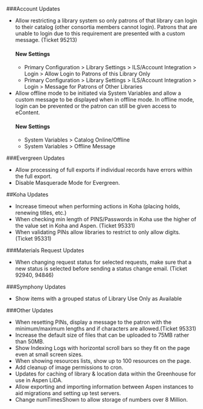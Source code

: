 ###Account Updates
- Allow restricting a library system so only patrons of that library can login to their catalog (other consortia members cannot login). Patrons that are unable to login due to this requirement are presented with a custom message. (Ticket 95213) 
  #### New Settings
  - Primary Configuration > Library Settings > ILS/Account Integration > Login > Allow Login to Patrons of this Library Only
  - Primary Configuration > Library Settings > ILS/Account Integration > Login > Message for Patrons of Other Libraries
- Allow offline mode to be initiated via System Variables and allow a custom message to be displayed when in offline mode. In offline mode, login can be prevented or the patron can still be given access to eContent. 
  #### New Settings
  - System Variables > Catalog Online/Offline
  - System Variables > Offline Message

###Evergreen Updates
- Allow processing of full exports if individual records have errors within the full export. 
- Disable Masquerade Mode for Evergreen. 

##Koha Updates
- Increase timeout when performing actions in Koha (placing holds, renewing titles, etc.)
- When checking min length of PINS/Passwords in Koha use the higher of the value set in Koha and Aspen. (Ticket 95331)
- When validating PINs allow libraries to restrict to only allow digits. (Ticket 95331)

###Materials Request Updates
- When changing request status for selected requests, make sure that a new status is selected before sending a status change email. (Ticket 92940, 94846)

###Symphony Updates
- Show items with a grouped status of Library Use Only as Available

###Other Updates
- When resetting PINs, display a message to the patron with the minimum/maximum lengths and if characters are allowed.(Ticket 95331)
- Increase the default size of files that can be uploaded to 75MB rather than 50MB.
- Show Indexing Logs with horizontal scroll bars so they fit on the page even at small screen sizes. 
- When showing resources lists, show up to 100 resources on the page. 
- Add cleanup of image permissions to cron.
- Updates for caching of library & location data within the Greenhouse for use in Aspen LiDA.
- Allow exporting and importing information between Aspen instances to aid migrations and setting up test servers. 
- Change numTimesShown to allow storage of numbers over 8 Million. 